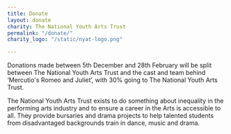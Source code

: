 ```yaml
---
title: Donate
layout: donate
charity: The National Youth Arts Trust
permalink: "/donate/"
charity_logo: "/static/nyat-logo.png"

---
```

Donations made between 5th December and 28th February will be split between The National Youth Arts Trust and the cast and team behind ‘Mercutio's Romeo and Juliet’, with 30% going to The National Youth Arts Trust.

The National Youth Arts Trust exists to do something about inequality in the performing arts industry and to ensure a career in the Arts is accessible to all. They provide bursaries and drama projects to help talented students from disadvantaged backgrounds train in dance, music and drama.